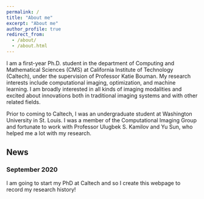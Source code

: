 ```yaml
---
permalink: /
title: "About me"
excerpt: "About me"
author_profile: true
redirect_from: 
  - /about/
  - /about.html
---
```


I am a first-year Ph.D. student in the department of Computing and Mathematical Sciences (CMS) at California Institute of Technology (Caltech), under the supervision of Professor Katie Bouman. My research interests include computational imaging, optimization, and machine learning. I am broadly interested in all kinds of imaging modalities and excited about innovations both in traditional imaging systems and with other related fields.

Prior to coming to Caltech, I was an undergraduate student at Washington University in St. Louis. I was a member of the Computational Imaging Group and fortunate to work with Professor Ulugbek S. Kamilov and Yu Sun, who helped me a lot with my research.

## News

### September 2020

I am going to start my PhD at Caltech and so I create this webpage to record my research history!